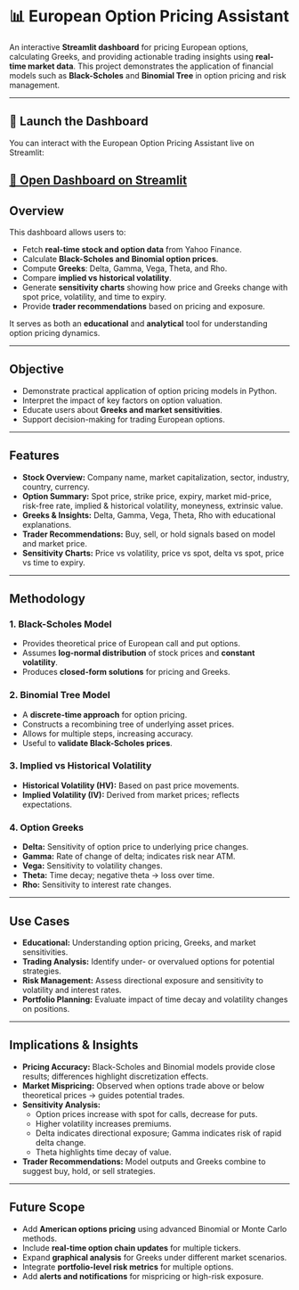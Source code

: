 # 📊 European Option Pricing Assistant

An interactive **Streamlit dashboard** for pricing European options, calculating Greeks, and providing actionable trading insights using **real-time market data**. This project demonstrates the application of financial models such as **Black-Scholes** and **Binomial Tree** in option pricing and risk management.

---
## 🚀 Launch the Dashboard

You can interact with the European Option Pricing Assistant live on Streamlit:

[🔗 Open Dashboard on Streamlit](https://european-option-pricing-o2t2lsxcrerqe4ejs5hvdu.streamlit.app/)
---
## **Overview**

This dashboard allows users to:  

- Fetch **real-time stock and option data** from Yahoo Finance.  
- Calculate **Black-Scholes and Binomial option prices**.  
- Compute **Greeks**: Delta, Gamma, Vega, Theta, and Rho.  
- Compare **implied vs historical volatility**.  
- Generate **sensitivity charts** showing how price and Greeks change with spot price, volatility, and time to expiry.  
- Provide **trader recommendations** based on pricing and exposure.

It serves as both an **educational** and **analytical** tool for understanding option pricing dynamics.

---

## **Objective**

- Demonstrate practical application of option pricing models in Python.  
- Interpret the impact of key factors on option valuation.  
- Educate users about **Greeks and market sensitivities**.  
- Support decision-making for trading European options.  

---

## **Features**

- **Stock Overview:** Company name, market capitalization, sector, industry, country, currency.  
- **Option Summary:** Spot price, strike price, expiry, market mid-price, risk-free rate, implied & historical volatility, moneyness, extrinsic value.  
- **Greeks & Insights:** Delta, Gamma, Vega, Theta, Rho with educational explanations.  
- **Trader Recommendations:** Buy, sell, or hold signals based on model and market price.  
- **Sensitivity Charts:** Price vs volatility, price vs spot, delta vs spot, price vs time to expiry.  

---

## **Methodology**

### **1. Black-Scholes Model**
- Provides theoretical price of European call and put options.  
- Assumes **log-normal distribution** of stock prices and **constant volatility**.  
- Produces **closed-form solutions** for pricing and Greeks.  

### **2. Binomial Tree Model**
- A **discrete-time approach** for option pricing.  
- Constructs a recombining tree of underlying asset prices.  
- Allows for multiple steps, increasing accuracy.  
- Useful to **validate Black-Scholes prices**.

### **3. Implied vs Historical Volatility**
- **Historical Volatility (HV):** Based on past price movements.  
- **Implied Volatility (IV):** Derived from market prices; reflects expectations.  

### **4. Option Greeks**
- **Delta:** Sensitivity of option price to underlying price changes.  
- **Gamma:** Rate of change of delta; indicates risk near ATM.  
- **Vega:** Sensitivity to volatility changes.  
- **Theta:** Time decay; negative theta → loss over time.  
- **Rho:** Sensitivity to interest rate changes.

---

## **Use Cases**

- **Educational:** Understanding option pricing, Greeks, and market sensitivities.  
- **Trading Analysis:** Identify under- or overvalued options for potential strategies.  
- **Risk Management:** Assess directional exposure and sensitivity to volatility and interest rates.  
- **Portfolio Planning:** Evaluate impact of time decay and volatility changes on positions.  

---

## **Implications & Insights**

- **Pricing Accuracy:** Black-Scholes and Binomial models provide close results; differences highlight discretization effects.  
- **Market Mispricing:** Observed when options trade above or below theoretical prices → guides potential trades.  
- **Sensitivity Analysis:**  
  - Option prices increase with spot for calls, decrease for puts.  
  - Higher volatility increases premiums.  
  - Delta indicates directional exposure; Gamma indicates risk of rapid delta change.  
  - Theta highlights time decay of value.  
- **Trader Recommendations:** Model outputs and Greeks combine to suggest buy, hold, or sell strategies.

---

## **Future Scope**

- Add **American options pricing** using advanced Binomial or Monte Carlo methods.  
- Include **real-time option chain updates** for multiple tickers.  
- Expand **graphical analysis** for Greeks under different market scenarios.  
- Integrate **portfolio-level risk metrics** for multiple options.  
- Add **alerts and notifications** for mispricing or high-risk exposure.
